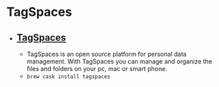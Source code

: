 # TagSpaces
- [TagSpaces](https://www.tagspaces.org/)
  - 
  - TagSpaces is an open source platform for personal data management. With TagSpaces you can manage and organize the files and folders on your pc, mac or smart phone.
  - `brew cask install tagspaces`
